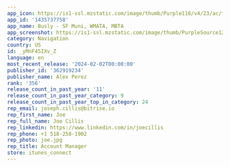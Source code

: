 ```yaml
---
app_icon: https://is1-ssl.mzstatic.com/image/thumb/Purple116/v4/23/ac/fe/23acfec5-2a54-04c7-21b6-2351eecc49b4/AppIcon-Primary-0-0-1x_U007ephone-0-85-220.png/1024x1024bb.png
app_id: '1435737758'
app_name: Busly - SF Muni, WMATA, MBTA
app_screenshot: https://is1-ssl.mzstatic.com/image/thumb/PurpleSource126/v4/29/5c/fd/295cfd03-ccac-841e-8e92-575dd4a0cd58/d2f6c277-3a97-4e55-9141-99da375069de_6.5-in-1.png/1284x2778bb.png
category: Navigation
country: US
id: _yMnF45IXv_Z
language: en
most_recent_release: '2024-02-02T00:00:00'
publisher_id: '362919234'
publisher_name: Alex Perez
rank: '356'
release_count_in_past_year: '11'
release_count_in_past_year_category: 9
release_count_in_past_year_top_in_category: 24
rep_email: joseph.cillis@bitrise.io
rep_first_name: Joe
rep_full_name: Joe Cillis
rep_linkedin: https://www.linkedin.com/in/joecillis
rep_phone: +1 518-258-1902
rep_photo: joe.jpg
rep_title: Account Manager
store: itunes_connect
---
```

